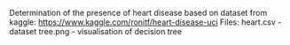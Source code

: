 Determination of the presence of heart disease based on dataset from kaggle: https://www.kaggle.com/ronitf/heart-disease-uci
Files:
heart.csv - dataset
tree.png - visualisation of decision tree

